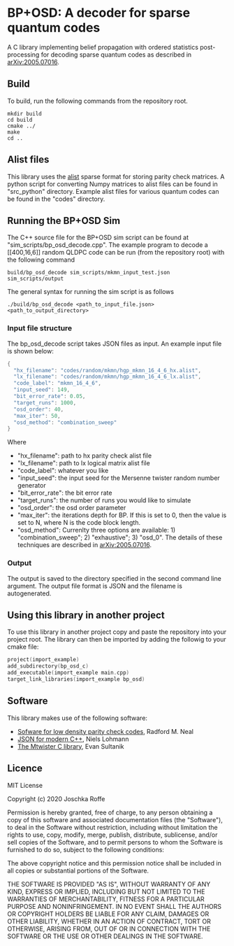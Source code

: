 # BP+OSD: A decoder for sparse quantum codes
A C library implementing belief propagation with ordered statistics post-processing for decoding sparse quantum codes as described in [arXiv:2005.07016](https://arxiv.org/abs/2005.07016). 

## Build
To build, run the following commands from the repository root.

```
mkdir build
cd build
cmake ../
make
cd ..
```

## Alist files

This library uses the [alist](http://www.inference.org.uk/mackay/codes/alist.html) sparse format for storing parity check matrices. A python script for converting Numpy matrices to alist files can be found in "src_python" directory.
Example alist files for various quantum codes can be found in the "codes" directory.


## Running the BP+OSD Sim
The C++ source file for the BP+OSD sim script can be found at "sim_scripts/bp_osd_decode.cpp".
The example program to decode a [[400,16,6]] random QLDPC code can be run (from the repository root) with the following command

```
build/bp_osd_decode sim_scripts/mkmn_input_test.json sim_scripts/output
```

The general syntax for running the sim script is as follows

```
./build/bp_osd_decode <path_to_input_file.json> <path_to_output_directory>
``` 



### Input file structure
The bp_osd_decode script takes JSON files as input. An example input file is shown below:
```c
{
  "hx_filename": "codes/random/mkmn/hgp_mkmn_16_4_6_hx.alist",
  "lx_filename": "codes/random/mkmn/hgp_mkmn_16_4_6_lx.alist",
  "code_label": "mkmn_16_4_6",
  "input_seed": 149,
  "bit_error_rate": 0.05,
  "target_runs": 1000,
  "osd_order": 40,
  "max_iter": 50,
  "osd_method": "combination_sweep"
}
```

Where

- "hx_filename": path to hx parity check alist file
- "lx_filename": path to lx logical matrix alist file
- "code_label": whatever you like
- "input_seed": the input seed for the Mersenne twister random number generator
- "bit_error_rate": the bit error rate
- "target_runs": the number of runs you would like to simulate
- "osd_order": the osd order parameter
- "max_iter": the iterations depth for BP. If this is set to 0, then the value is set to N, where N is the code block length.
- "osd_method": Currenlty three options are available: 1) "combination_sweep"; 2) "exhaustive"; 3) "osd_0". The details of these techniques are described in [arXiv:2005.07016](https://arxiv.org/abs/2005.07016).

### Output
The output is saved to the directory specified in the second command line argument. The output file format is JSON and the filename is autogenerated.


## Using this library in another project

To use this library in another project copy and paste the repository into your project root. The library can then be imported by adding the followig to your cmake file:
```c
project(import_example)
add_subdirectory(bp_osd_c)
add_executable(import_example main.cpp)
target_link_libraries(import_example bp_osd)
```

## Software
This library makes use of the following software:
- [Sofware for low density parity check codes](https://github.com/radfordneal/LDPC-codes), Radford M. Neal
- [JSON for modern C++](https://github.com/nlohmann/json), Niels Lohmann
- [The Mtwister C library](https://github.com/ESultanik/mtwister), Evan Sultanik

## Licence

MIT License

Copyright (c) 2020 Joschka Roffe

Permission is hereby granted, free of charge, to any person obtaining a copy
of this software and associated documentation files (the "Software"), to deal
in the Software without restriction, including without limitation the rights
to use, copy, modify, merge, publish, distribute, sublicense, and/or sell
copies of the Software, and to permit persons to whom the Software is
furnished to do so, subject to the following conditions:

The above copyright notice and this permission notice shall be included in all
copies or substantial portions of the Software.

THE SOFTWARE IS PROVIDED "AS IS", WITHOUT WARRANTY OF ANY KIND, EXPRESS OR
IMPLIED, INCLUDING BUT NOT LIMITED TO THE WARRANTIES OF MERCHANTABILITY,
FITNESS FOR A PARTICULAR PURPOSE AND NONINFRINGEMENT. IN NO EVENT SHALL THE
AUTHORS OR COPYRIGHT HOLDERS BE LIABLE FOR ANY CLAIM, DAMAGES OR OTHER
LIABILITY, WHETHER IN AN ACTION OF CONTRACT, TORT OR OTHERWISE, ARISING FROM,
OUT OF OR IN CONNECTION WITH THE SOFTWARE OR THE USE OR OTHER DEALINGS IN THE
SOFTWARE.